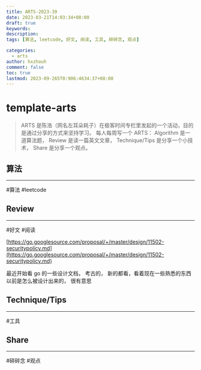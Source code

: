 ```yaml
---
title: ARTS-2023-39
date: 2023-03-21T14:03:34+08:00
draft: true
keywords: 
description: 
tags: [算法, leetcode, 好文, 阅读, 工具, 碎碎念, 观点]

categories:
  - arts
author: hxzhouh
comment: false
toc: true
lastmod: 2023-09-265T0:906:4634:37+08:00
---
```

# template-arts

>ARTS 是陈浩（网名左耳朵耗子）在极客时间专栏里发起的一个活动，目的是通过分享的方式来坚持学习。 每人每周写一个 ARTS： Algorithm 是一道算法题， Review 是读一篇英文文章， Technique/Tips 是分享一个小技术， Share 是分享一个观点。

<!-- more -->
## 算法
---
#算法 #leetcode


## Review
---
#好文 #阅读

[https://go.googlesource.com/proposal/+/master/design/11502-securitypolicy.md](https://go.googlesource.com/proposal/+/master/design/11502-securitypolicy.md)

最近开始看 go 的一些设计文档， 考古的， 新的都看，看着现在一些熟悉的东西以前是怎么被设计出来的， 很有意思

## Technique/Tips
---
#工具  

## Share
---
#碎碎念 #观点


